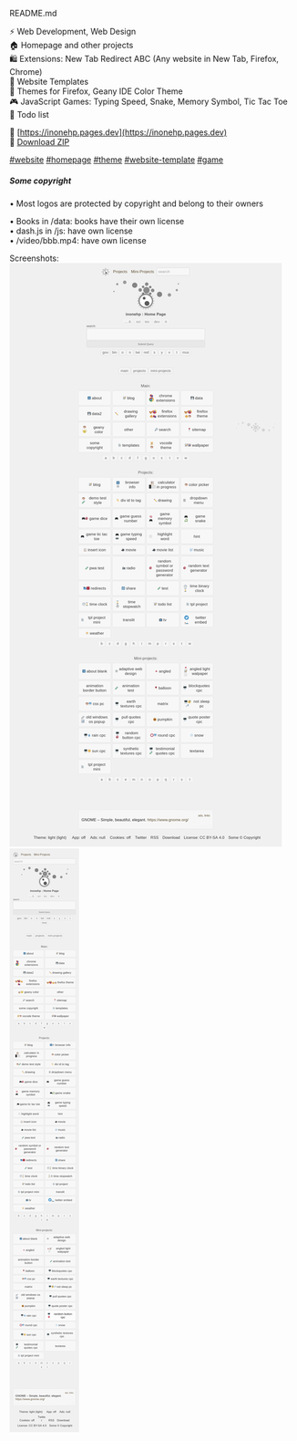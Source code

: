 README.md

⚡ Web Development, Web Design  
🏠 Homepage and other projects  
🛍️ Extensions: New Tab Redirect ABC (Any website in New Tab, Firefox, Chrome)  
📄 Website Templates  
🎨 Themes for Firefox, Geany IDE Color Theme  
🎮 JavaScript Games: Typing Speed, Snake, Memory Symbol, Tic Tac Toe  
📝 Todo list  


🔗 [https://inonehp.pages.dev](https://inonehp.pages.dev)  
📁 [Download ZIP](https://github.com/inonehp/inonehp.github.io/archive/refs/heads/main.zip)  

[#website](https://github.com/topics/website?s=updated)
[#homepage](https://github.com/topics/homepage?s=updated)
[#theme](https://github.com/topics/theme?s=updated)
[#website-template](https://github.com/topics/website-template?s=updated)
[#game](https://github.com/topics/game?s=updated)


##### Some copyright

• Most logos are protected by copyright and belong to their owners  

• Books in /data: books have their own license  
• dash.js in /js: have own license  
• /video/bbb.mp4: have own license  



Screenshots:  
![screenshot](/img/screenshot.png)  
![screenshot2](/img/screenshot2.png)  
